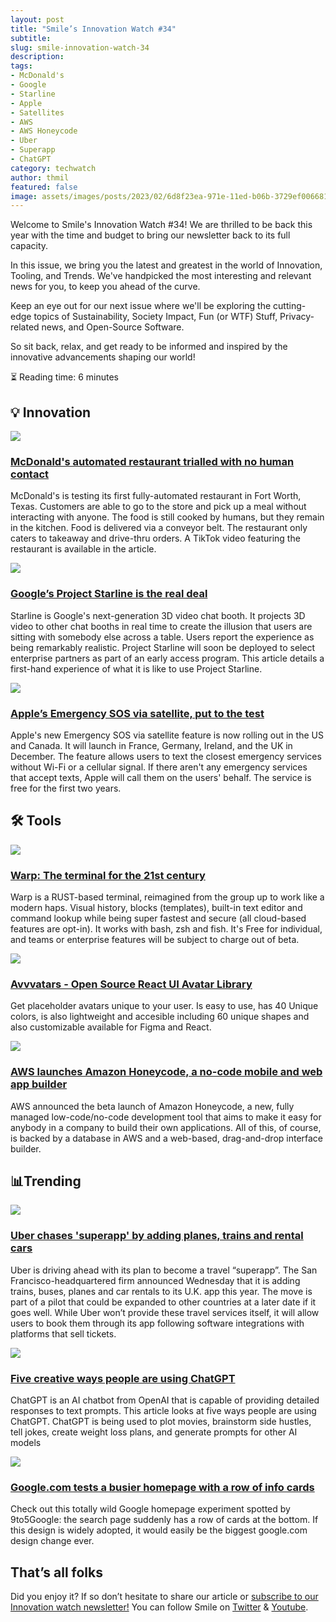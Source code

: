 ```yaml
---
layout: post
title: "Smile’s Innovation Watch #34"
subtitle:
slug: smile-innovation-watch-34
description:
tags:
- McDonald's
- Google
- Starline
- Apple
- Satellites
- AWS
- AWS Honeycode
- Uber
- Superapp
- ChatGPT
category: techwatch
author: thmil
featured: false
image: assets/images/posts/2023/02/6d8f23ea-971e-11ed-b06b-3729ef006681_1675163487418-20210515_DSC09720__1___1_.jpg
---
```

Welcome to Smile's Innovation Watch #34! We are thrilled to be back this year with the time and budget to bring our newsletter back to its full capacity.

In this issue, we bring you the latest and greatest in the world of Innovation, Tooling, and Trends. We've handpicked the most interesting and relevant news for you, to keep you ahead of the curve.

Keep an eye out for our next issue where we'll be exploring the cutting-edge topics of Sustainability, Society Impact, Fun (or WTF) Stuff, Privacy-related news, and Open-Source Software.

So sit back, relax, and get ready to be informed and inspired by the innovative advancements shaping our world!

⏳ Reading time: 6 minutes

## 💡 Innovation

![](/assets/images/posts/2023/02/6d8f23ea-971e-11ed-b06b-3729ef006681_1675163265896-Untitled-design-39-3.jpg)

### [McDonald's automated restaurant trialled with no human contact](https://twistedfood.co.uk/articles/news/mcdonalds-automated-restaurant-no-human-texas-test-restaurant)

McDonald's is testing its first fully-automated restaurant in Fort Worth, Texas. Customers are able to go to the store and pick up a meal without interacting with anyone. The food is still cooked by humans, but they remain in the kitchen. Food is delivered via a conveyor belt. The restaurant only caters to takeaway and drive-thru orders. A TikTok video featuring the restaurant is available in the article.

![](/assets/images/posts/2023/02/6d8f23ea-971e-11ed-b06b-3729ef006681_1675163487418-20210515_DSC09720__1___1_.jpg)

### [Google’s Project Starline is the real deal](https://www.theverge.com/2022/10/13/23400870/google-project-starline-3d-chat-booth-impressions)

Starline is Google's next-generation 3D video chat booth. It projects 3D video to other chat booths in real time to create the illusion that users are sitting with somebody else across a table. Users report the experience as being remarkably realistic. Project Starline will soon be deployed to select enterprise partners as part of an early access program. This article details a first-hand experience of what it is like to use Project Starline.

![](/assets/images/posts/2023/02/6d8f23ea-971e-11ed-b06b-3729ef006681_1675164631561-IMG_4174.jpg)

### [Apple’s Emergency SOS via satellite, put to the test](https://www.theverge.com/2022/11/15/23457970/iphone-14-emergency-sos-satellite-ios-16)

Apple's new Emergency SOS via satellite feature is now rolling out in the US and Canada. It will launch in France, Germany, Ireland, and the UK in December. The feature allows users to text the closest emergency services without Wi-Fi or a cellular signal. If there aren't any emergency services that accept texts, Apple will call them on the users' behalf. The service is free for the first two years.

## 🛠️ Tools

![](/assets/images/posts/2023/02/6d8f23ea-971e-11ed-b06b-3729ef006681_1675168367476-Capture+d’écran+2023-01-31+à+13.32.35.png)

### [Warp: The terminal for the 21st century](https://www.warp.dev/)

Warp is a RUST-based terminal, reimagined from the group up to work like a modern haps. Visual history, blocks (templates), built-in text editor and command lookup while being super fastest and secure (all cloud-based features are opt-in). It works with bash, zsh and fish. It's Free for individual, and teams or enterprise features will be subject to charge out of beta.

![](/assets/images/posts/2023/02/6d8f23ea-971e-11ed-b06b-3729ef006681_1675168464733-iW7WnO0zx2wUJ94E3rHW1Mu6jiE.jpg)

### [Avvvatars - Open Source React UI Avatar Library](https://avvvatars.com/)

Get placeholder avatars unique to your user. Is easy to use, has 40 Unique colors, is also lightweight and accesible including 60 unique shapes and also customizable available for Figma and React.

![](/assets/images/posts/2023/02/6d8f23ea-971e-11ed-b06b-3729ef006681_1675168763430-Capture+d’écran+2023-01-31+à+13.39.12.png)

### [AWS launches Amazon Honeycode, a no-code mobile and web app builder](https://techcrunch.com/2020/06/24/aws-launches-amazon-honeycode-a-no-code-mobile-and-web-app-builder/)

AWS announced the beta launch of Amazon Honeycode, a new, fully managed low-code/no-code development tool that aims to make it easy for anybody in a company to build their own applications. All of this, of course, is backed by a database in AWS and a web-based, drag-and-drop interface builder.

## 📊Trending

![](/assets/images/posts/2023/02/6d8f23ea-971e-11ed-b06b-3729ef006681_1675169018472-106840522-1613382150493-gettyimages-1171379277-AFP_1KO4EA.png)

### [Uber chases 'superapp' by adding planes, trains and rental cars](https://www.cnbc.com/2022/04/06/uber-chases-superapp-by-adding-planes-trains-and-rental-cars.html)

Uber is driving ahead with its plan to become a travel “superapp”.
The San Francisco-headquartered firm announced Wednesday that it is adding trains, buses, planes and car rentals to its U.K. app this year. The move is part of a pilot that could be expanded to other countries at a later date if it goes well.
While Uber won’t provide these travel services itself, it will allow users to book them through its app following software integrations with platforms that sell tickets.

![](/assets/images/posts/2023/02/6d8f23ea-971e-11ed-b06b-3729ef006681_1675169155077-Heres_What_To_Know_About_OpenAIs_ChatGPT--What_Its_Disrupting_.jpg)

### [Five creative ways people are using ChatGPT](https://www.freethink.com/robots-ai/using-chatgpt)

ChatGPT is an AI chatbot from OpenAI that is capable of providing detailed responses to text prompts. This article looks at five ways people are using ChatGPT. ChatGPT is being used to plot movies, brainstorm side hustles, tell jokes, create weight loss plans, and generate prompts for other AI models


![](/assets/images/posts/2023/02/6d8f23ea-971e-11ed-b06b-3729ef006681_1675170402773-11-760x380.jpg)

### [Google.com tests a busier homepage with a row of info cards](https://arstechnica.com/gadgets/2022/02/google-search-channels-yahoo-com-tests-news-and-weather-on-the-homepage/)

Check out this totally wild Google homepage experiment spotted by 9to5Google: the search page suddenly has a row of cards at the bottom. If this design is widely adopted, it would easily be the biggest google.com design change ever.

## That’s all folks

Did you enjoy it? If so don’t hesitate to share our article or [subscribe to our Innovation watch newsletter!](https://smile-1.eo.page/w1xpf) You can follow Smile on [Twitter](https://www.twitter.com/GroupeSmile) & [Youtube](http://www.youtube.com/user/SmileOpenSource).

